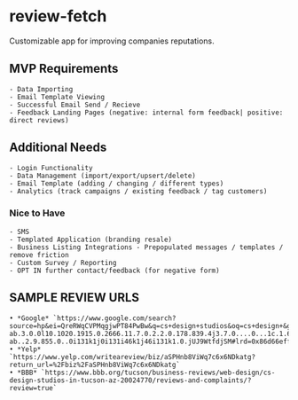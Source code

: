 # review-fetch
Customizable app for improving companies reputations.


## MVP Requirements
 	- Data Importing
 	- Email Template Viewing
 	- Successful Email Send / Recieve
 	- Feedback Landing Pages (negative: internal form feedback| positive: direct reviews)

## Additional Needs
 	- Login Functionality
 	- Data Management (import/export/upsert/delete)
 	- Email Template (adding / changing / different types)
 	- Analytics (track campaigns / existing feedback / tag customers)

### Nice to Have
	- SMS
	- Templated Application (branding resale)
	- Business Listing Integrations - Prepopulated messages / templates / remove friction
	- Custom Survey / Reporting
	- OPT IN further contact/feedback (for negative form)

## SAMPLE REVIEW URLS
	• *Google* `https://www.google.com/search?source=hp&ei=QreRWqCVPMqgjwPT84PwBw&q=cs+design+studios&oq=cs+design+&gs_l=psy-ab.3.0.0l10.1020.1915.0.2666.11.7.0.2.2.0.178.839.4j3.7.0....0...1c.1.64.psy-ab..2.9.855.0..0i131k1j0i131i46k1j46i131k1.0.jUJ9WtfdjSM#lrd=0x86d66eff1714e775:0x8b275482698d0703,3,,,`
	• *Yelp* `https://www.yelp.com/writeareview/biz/aSPHnb8ViWq7c6x6NDkatg?return_url=%2Fbiz%2FaSPHnb8ViWq7c6x6NDkatg`
	• *BBB* `https://www.bbb.org/tucson/business-reviews/web-design/cs-design-studios-in-tucson-az-20024770/reviews-and-complaints/?review=true`
